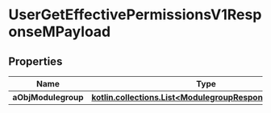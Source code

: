 
# UserGetEffectivePermissionsV1ResponseMPayload

## Properties
Name | Type | Description | Notes
------------ | ------------- | ------------- | -------------
**aObjModulegroup** | [**kotlin.collections.List&lt;ModulegroupResponseCompound&gt;**](ModulegroupResponseCompound.md) |  | 



